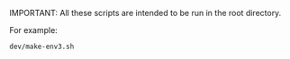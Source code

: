 
IMPORTANT: All these scripts are intended to be run in the root directory.

For example:

```bash
dev/make-env3.sh
```
